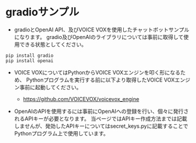 # gradioサンプル
- gradioとOpenAI API、及びVOICE VOXを使用したチャットボットサンプルになります。
gradio及びOpenAIのライブラリについては事前に取得して使用できる状態としてください。
```
pip install gradio
pip install openai
```

- VOICE VOXについてはPythonからVOICE VOXエンジンを叩く形になるため、
Pythonプログラムを実行する前に以下より取得したVOICE VOXエンジン事前に起動してください。

  - https://github.com/VOICEVOX/voicevox_engine
- OpenAIのAPIを使用するには事前にOpenAIへの登録を行い、個々に発行されるAPIキーが必要となります。
当ページではAPIキー作成方法までは記載しませんが、発効したAPIキーについてはsecret_keys.pyに記載することでPythonプログラム上で使用しています。
